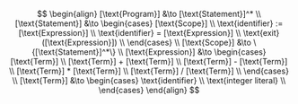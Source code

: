 $$
\begin{align}
  [\text{Program}] &\to [\text{Statement}]^* \\
  [\text{Statement}] &\to
  \begin{cases}
    [\text{Scope}] \\
    \text{identifier} := [\text{Expression}] \\
    \text{identifier} = [\text{Expression}] \\
    \text{exit}([\text{Expression}]) \\
  \end{cases} \\
  [\text{Scope}] &\to \{[\text{Statement}]^*\} \\
  [\text{Expression}] &\to
  \begin{cases}
    [\text{Term}] \\
    [\text{Term}] + [\text{Term}] \\
    [\text{Term}] - [\text{Term}] \\
    [\text{Term}] * [\text{Term}] \\
    [\text{Term}] / [\text{Term}] \\
  \end{cases} \\
  [\text{Term}] &\to
  \begin{cases}
    \text{identifier} \\
    \text{integer literal} \\
  \end{cases}
\end{align}
$$
